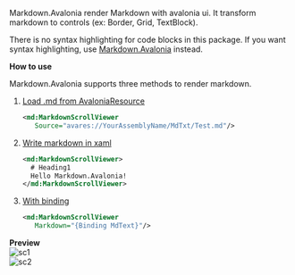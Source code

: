 Markdown.Avalonia render Markdown with avalonia ui. It transform markdown to controls (ex: Border, Grid, TextBlock).

There is no syntax highlighting for code blocks in this package. If you want syntax highlighting, use [Markdown.Avalonia](https://www.nuget.org/packages/Markdown.Avalonia) instead.

**How to use**  

Markdown.Avalonia supports three methods to render markdown.

1. [Load .md from AvaloniaResource](https://github.com/whistyun/Markdown.Avalonia/wiki/How-to-use#Load-.md-from-AvaloniaResource)
   ```xml
   <md:MarkdownScrollViewer
      Source="avares://YourAssemblyName/MdTxt/Test.md"/>
   ```
2. [Write markdown in xaml](https://github.com/whistyun/Markdown.Avalonia/wiki/How-to-use#Write-markdown-in-xaml)
   ```xml
   <md:MarkdownScrollViewer>
     # Heading1
     Hello Markdown.Avalonia!
   </md:MarkdownScrollViewer>
   ```
3. [With binding](https://github.com/whistyun/Markdown.Avalonia/wiki/How-to-use#With-binding)
   ```xml
   <md:MarkdownScrollViewer
      Markdown="{Binding MdText}"/>
   ```

**Preview**  
![sc1](https://raw.githubusercontent.com/whistyun/Markdown.Avalonia/master/docs/img.demo/scrn1.png)  
![sc2](https://raw.githubusercontent.com/whistyun/Markdown.Avalonia/master/docs/img.demo/scrn2.png)  